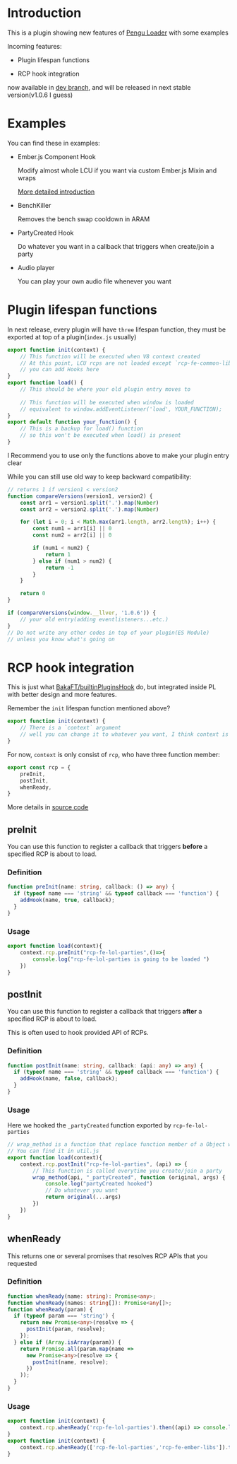 # Introduction

This is a plugin showing new features of [Pengu Loader](https://github.com/PenguLoader/PenguLoader) with some examples

Incoming features:

- Plugin lifespan functions

- RCP hook integration

now available in [dev branch](https://github.com/PenguLoader/PenguLoader/commits/dev/core), and will be released in next stable version(v1.0.6 I guess) 

# Examples

You can find these in examples:

- Ember.js Component Hook

  Modify almost whole LCU if you want via custom Ember.js Mixin and wraps

  [More detailed introduction](./EMBER_COMPONENT_HOOK.md)

- BenchKiller

  Removes the bench swap cooldown in ARAM

- PartyCreated Hook

  Do whatever you want in a callback that triggers when create/join a party

- Audio player

  You can play your own audio file whenever you want

# Plugin lifespan functions

In next release, every plugin will have `three` lifespan function, they must be exported at top of a plugin(`index.js` usually)

```javascript
export function init(context) {
    // This function will be executed when V8 context created
    // At this point, LCU rcps are not loaded except `rcp-fe-common-libs`
    // you can add Hooks here
}
export function load() {
    // This should be where your old plugin entry moves to
    
    // This function will be executed when window is loaded
    // equivalent to window.addEventListener('load', YOUR_FUNCTION);
}
export default function your_function() {
    // This is a backup for load() function
    // so this won't be executed when load() is present
}
```

I Recommend you to use only the functions above to make your plugin entry clear

While you can still use old way to keep backward compatibility:

```javascript
// returns 1 if version1 < version2
function compareVersions(version1, version2) {
    const arr1 = version1.split('.').map(Number)
    const arr2 = version2.split('.').map(Number)

    for (let i = 0; i < Math.max(arr1.length, arr2.length); i++) {
        const num1 = arr1[i] || 0
        const num2 = arr2[i] || 0

        if (num1 < num2) {
            return 1
        } else if (num1 > num2) {
            return -1
        }
    }

    return 0
}

if (compareVersions(window.__llver, '1.0.6')) {
    // your old entry(adding eventlisteners...etc.)
}
// Do not write any other codes in top of your plugin(ES Module)
// unless you know what's going on
```

# RCP hook integration

This is just what [BakaFT/builtinPluginsHook](https://github.com/BakaFT/builtinPluginsHook/) do, but integrated inside PL with better design and more features.

Remember the `init` lifespan function mentioned above?

```javascript
export function init(context) {
    // There is a `context` argument
    // well you can change it to whatever you want, I think context is the currently best name
}
```

For now, `context` is only consist of `rcp`, who have three function member:

```javascript
export const rcp = {
    preInit,
    postInit,
    whenReady,
}
```

More details in [source code](https://github.com/PenguLoader/PenguLoader/blob/dev/plugins/src/preload/rcp/index.ts)

## preInit

You can use this function to register a callback that triggers **before** a specified RCP is about to load.

### Definition

```typescript
function preInit(name: string, callback: () => any) {
  if (typeof name === 'string' && typeof callback === 'function') {
    addHook(name, true, callback);
  }
}
```

### Usage

```javascript
export function load(context){
    context.rcp.preInit("rcp-fe-lol-parties",()=>{
        console.log("rcp-fe-lol-parties is going to be loaded ")
    })
}
```

## postInit

You can use this function to register a callback that triggers **after** a specified RCP is about to load.

This is often used to hook provided API of RCPs.

### Definition

```typescript
function postInit(name: string, callback: (api: any) => any) {
  if (typeof name === 'string' && typeof callback === 'function') {
    addHook(name, false, callback);
  }
}
```

### Usage

Here we hooked the `_partyCreated` function exported by `rcp-fe-lol-parties`

```javascript
// wrap_method is a function that replace function member of a Object with new one.
// You can find it in util.js
export function load(context){
    context.rcp.postInit("rcp-fe-lol-parties", (api) => {
        // This function is called everytime you create/join a party 
        wrap_method(api, "_partyCreated", function (original, args) {
            console.log("partyCreated hooked")
            // Do whatever you want
            return original(...args)
        })
    })
}
```

## whenReady

This returns one or several promises that resolves RCP APIs that you requested

### Definition

```typescript
function whenReady(name: string): Promise<any>;
function whenReady(names: string[]): Promise<any[]>;
function whenReady(param) {
  if (typeof param === 'string') {
    return new Promise<any>(resolve => {
      postInit(param, resolve);
    });
  } else if (Array.isArray(param)) {
    return Promise.all(param.map(name =>
      new Promise<any>(resolve => {
        postInit(name, resolve);
      })
    ));
  }
}
```

### Usage

```javascript
export function init(context) {
    context.rcp.whenReady('rcp-fe-lol-parties').then((api) => console.log(api))
}
export function init(context) {
    context.rcp.whenReady(['rcp-fe-lol-parties','rcp-fe-ember-libs']).then((apis) => console.log(apis))
}
```



